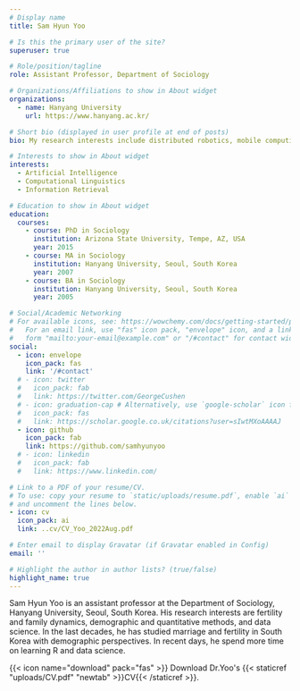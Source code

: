 ```yaml
---
# Display name
title: Sam Hyun Yoo

# Is this the primary user of the site?
superuser: true

# Role/position/tagline
role: Assistant Professor, Department of Sociology

# Organizations/Affiliations to show in About widget
organizations:
  - name: Hanyang University
    url: https://www.hanyang.ac.kr/

# Short bio (displayed in user profile at end of posts)
bio: My research interests include distributed robotics, mobile computing and programmable matter.

# Interests to show in About widget
interests:
  - Artificial Intelligence
  - Computational Linguistics
  - Information Retrieval

# Education to show in About widget
education:
  courses:
    - course: PhD in Sociology 
      institution: Arizona State University, Tempe, AZ, USA
      year: 2015
    - course: MA in Sociology 
      institution: Hanyang University, Seoul, South Korea
      year: 2007
    - course: BA in Sociology 
      institution: Hanyang University, Seoul, South Korea
      year: 2005

# Social/Academic Networking
# For available icons, see: https://wowchemy.com/docs/getting-started/page-builder/#icons
#   For an email link, use "fas" icon pack, "envelope" icon, and a link in the
#   form "mailto:your-email@example.com" or "/#contact" for contact widget.
social:
  - icon: envelope
    icon_pack: fas
    link: '/#contact'
  # - icon: twitter
  #   icon_pack: fab
  #   link: https://twitter.com/GeorgeCushen
  # - icon: graduation-cap # Alternatively, use `google-scholar` icon from `ai` icon pack
  #   icon_pack: fas
  #   link: https://scholar.google.co.uk/citations?user=sIwtMXoAAAAJ
  - icon: github
    icon_pack: fab
    link: https://github.com/samhyunyoo
  # - icon: linkedin
  #   icon_pack: fab
  #   link: https://www.linkedin.com/

# Link to a PDF of your resume/CV.
# To use: copy your resume to `static/uploads/resume.pdf`, enable `ai` icons in `params.toml`,
# and uncomment the lines below.
- icon: cv
  icon_pack: ai
  link: ..cv/CV_Yoo_2022Aug.pdf

# Enter email to display Gravatar (if Gravatar enabled in Config)
email: ''

# Highlight the author in author lists? (true/false)
highlight_name: true
---
```


Sam Hyun Yoo is an assistant professor at the Department of Sociology, Hanyang University, Seoul, South Korea. His research interests are fertility and family dynamics, demographic and quantitative methods, and data science. In the last decades, he has studied marriage and fertility in South Korea with demographic perspectives. In recent days, he spend more time on learning R and data science.

{{< icon name="download" pack="fas" >}} Download Dr.Yoo's {{< staticref "uploads/CV.pdf" "newtab" >}}CV{{< /staticref >}}.
